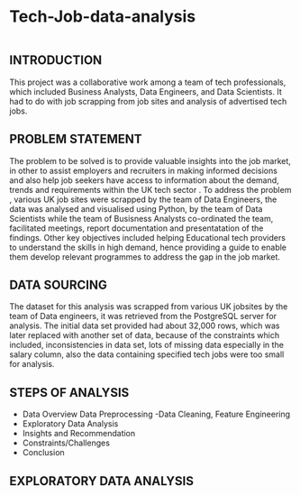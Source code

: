 # Tech-Job-data-analysis
![]()

## INTRODUCTION
This project was a collaborative work among a team of tech professionals, which included Business Analysts, Data Engineers, and Data Scientists. It had to do with job scrapping from job sites and analysis of advertised tech jobs.
## PROBLEM STATEMENT
The problem to be solved is to provide valuable insights into the job market, in other to assist employers and recruiters in making informed decisions and also help job seekers have access to information about the demand, trends and requirements within the UK tech sector . To address the problem , various UK job sites were scrapped by the team of Data Engineers, the data was analysed and visualised using Python, by the team of Data Scientists while the team of Busisness Analysts co-ordinated the team, facilitated meetings, report documentation and presentatation of the findings. Other key objectives included helping Educational tech providers to understand the skills in high demand, hence providing a guide to enable them develop relevant programmes to address the gap in the job market.
## DATA SOURCING
The dataset for this analysis was scrapped from various UK jobsites by the team of Data engineers, it was retrieved from the PostgreSQL server for analysis. The initial data set provided had about 32,000 rows, which was later replaced with another set of data, because of the constraints which included, inconsistencies in data set, lots of missing data especially in the salary column, also the data containing specified tech jobs were too small for analysis.

## STEPS OF ANALYSIS
- Data Overview Data Preprocessing -Data Cleaning, Feature Engineering
- Exploratory Data Analysis
- Insights and Recommendation
- Constraints/Challenges
- Conclusion

 ## EXPLORATORY DATA ANALYSIS
